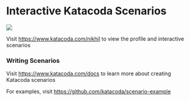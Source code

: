 # Interactive Katacoda Scenarios

[![](http://shields.katacoda.com/katacoda/nikhil/count.svg)](https://www.katacoda.com/nikhil "Get your profile on Katacoda.com")

Visit https://www.katacoda.com/nikhil to view the profile and interactive scenarios

### Writing Scenarios
Visit https://www.katacoda.com/docs to learn more about creating Katacoda scenarios

For examples, visit https://github.com/katacoda/scenario-example
